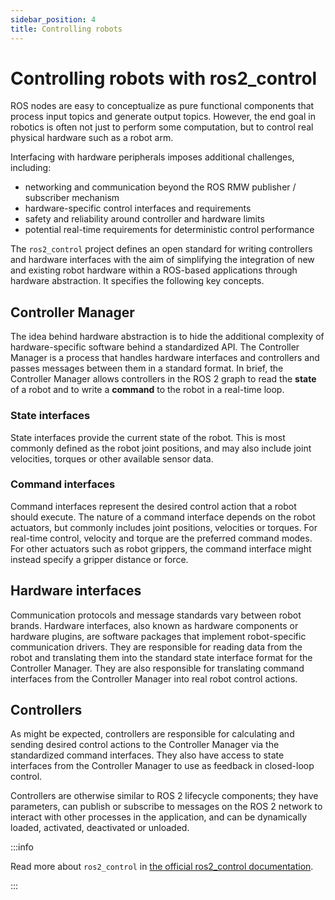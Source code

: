 ```yaml
---
sidebar_position: 4
title: Controlling robots
---
```


# Controlling robots with ros2_control

ROS nodes are easy to conceptualize as pure functional components that process input topics and generate output
topics. However, the end goal in robotics is often not just to perform some computation, but to control real physical
hardware such as a robot arm.

Interfacing with hardware peripherals imposes additional challenges, including:

- networking and communication beyond the ROS RMW publisher / subscriber mechanism
- hardware-specific control interfaces and requirements
- safety and reliability around controller and hardware limits
- potential real-time requirements for deterministic control performance

The `ros2_control` project defines an open standard for writing controllers and hardware interfaces with the aim of
simplifying the integration of new and existing robot hardware within a ROS-based applications through hardware
abstraction. It specifies the following key concepts.

## Controller Manager

The idea behind hardware abstraction is to hide the additional complexity of hardware-specific software behind a
standardized API. The Controller Manager is a process that handles hardware interfaces and controllers and passes
messages between them in a standard format. In brief, the Controller Manager allows controllers in the ROS 2 graph to
read the **state** of a robot and to write a **command** to the robot in a real-time loop.

### State interfaces

State interfaces provide the current state of the robot. This is most commonly defined as the robot joint positions,
and may also include joint velocities, torques or other available sensor data.

### Command interfaces

Command interfaces represent the desired control action that a robot should execute. The nature of a command interface
depends on the robot actuators, but commonly includes joint positions, velocities or torques. For real-time control,
velocity and torque are the preferred command modes. For other actuators such as robot grippers, the command interface
might instead specify a gripper distance or force.

## Hardware interfaces

Communication protocols and message standards vary between robot brands. Hardware interfaces, also known as hardware
components or hardware plugins, are software packages that implement robot-specific communication drivers. They are
responsible for reading data from the robot and translating them into the standard state interface format for the
Controller Manager. They are also responsible for translating command interfaces from the Controller Manager into real
robot control actions.

## Controllers

As might be expected, controllers are responsible for calculating and sending desired control actions to the Controller
Manager via the standardized command interfaces. They also have access to state interfaces from the Controller Manager
to use as feedback in closed-loop control.

Controllers are otherwise similar to ROS 2 lifecycle components; they have parameters, can publish or subscribe to
messages on the ROS 2 network to interact with other processes in the application, and can be dynamically loaded,
activated, deactivated or unloaded.

:::info

Read more about `ros2_control`
in [the official ros2_control documentation](https://control.ros.org/master/index.html).

:::